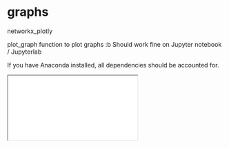 # graphs
networkx_plotly

plot_graph function to plot graphs :b
Should work fine on Jupyter notebook / Jupyterlab

If you have Anaconda installed, all dependencies should be accounted for.

<iframe src="liacs.leidenuniv.nl/~pereirabarataap/temp-plot.html"></iframe>
